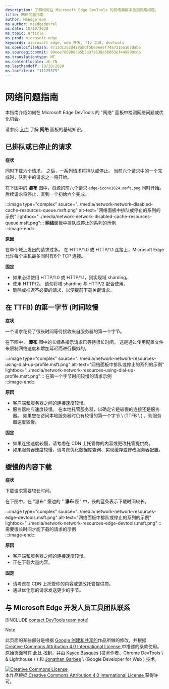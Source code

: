 ```yaml
---
description: 了解如何在 Microsoft Edge DevTools 的网络面板中检测网络问题。
title: 网络问题指南
author: MSEdgeTeam
ms.author: msedgedevrel
ms.date: 10/19/2020
ms.topic: article
ms.prod: microsoft-edge
keywords: microsoft edge, web 开发, f12 工具, devtools
ms.openlocfilehash: 4713dc252d428abbf5b60ee5f74a7316a102dab6
ms.sourcegitcommit: 99eee78698dc95b2a3fa638a5b063ef449899cda
ms.translationtype: MT
ms.contentlocale: zh-CN
ms.lasthandoff: 10/20/2020
ms.locfileid: "11125375"
---
```

<!-- Copyright Kayce Basques and Jonathan Garbee

   Licensed under the Apache License, Version 2.0 (the "License");
   you may not use this file except in compliance with the License.
   You may obtain a copy of the License at

       https://www.apache.org/licenses/LICENSE-2.0

   Unless required by applicable law or agreed to in writing, software
   distributed under the License is distributed on an "AS IS" BASIS,
   WITHOUT WARRANTIES OR CONDITIONS OF ANY KIND, either express or implied.
   See the License for the specific language governing permissions and
   limitations under the License.  -->

# 网络问题指南  

本指南介绍如何在 Microsoft Edge DevTools 的 "网络" 面板中检测网络问题或优化机会。  

请参阅 [入门][NetworkPerformance] 了解 **网络** 面板的基础知识。  

## 已排队或已停止的请求  

**症状**  

同时下载六个请求。  之后，一系列请求将排队或停止。  当前六个请求中的一个完成时，队列中的请求之一将开始。  

在下图中的 **瀑布** 图中，资源的前六个请求 `edge-iconx1024.msft.png` 同时开始。  后续请求将停止，直到一个初始六个完成。  

:::image type="complex" source="../media/network-network-disabled-cache-resources-queue.msft.png" alt-text="网络面板中排队或停止的系列的示例" lightbox="../media/network-network-disabled-cache-resources-queue.msft.png":::
   **网络**面板中排队或停止的系列的示例  
:::image-end:::  

**原因**  

在单个域上发出的请求过多。  在 HTTP/1.0 或 HTTP/1.1 连接上，Microsoft Edge 允许每个主机最多同时有6个 TCP 连接。  

**固定**  

*   如果必须使用 HTTP/1.0 或 HTTP/1.1，则实现域 sharding。  
*   使用 HTTP/2。  请勿将域 sharding 与 HTTP/2 配合使用。  
*   删除或推迟不必要的请求，以便提前下载关键请求。  
    
## 在 TTFB) 的第一字节 (时间较慢  

**症状**  

一个请求花费了很长时间等待接收来自服务器的第一个字节。  

在下图中， **瀑布** 图中的长绿条指示请求已等待很长时间。  这是通过使用配置文件来限制网络速度和增加延迟而进行模拟的。  

:::image type="complex" source="../media/network-network-resources-using-dial-up-profile.msft.png" alt-text="网络面板中排队或停止的系列的示例" lightbox="../media/network-network-resources-using-dial-up-profile.msft.png":::
   在第一个字节时间较慢的请求示例  
:::image-end:::  

**原因**  

*   客户端和服务器之间的连接速度较慢。  
*   服务器响应速度较慢。  在本地托管服务器，以确定它是较慢的连接还是服务器。  如果您在访问本地服务器时仍有较慢的第一个字节 \ (TTFB \ ) ，则服务器速度较慢。  
    
**固定**  

*   如果连接速度较慢，请考虑在 CDN 上托管你的内容或更改托管提供商。  
*   如果服务器速度较慢，请考虑优化数据库查询、实现缓存或修改服务器配置。  
    
## 缓慢的内容下载  

**症状**  

下载请求需要较长时间。  

在下图中，在 "瀑布" 旁边的 " **瀑布** 图" 中，长的蓝条表示下载时间较长。  

:::image type="complex" source="../media/network-network-resources-edge-devtools.msft.png" alt-text="网络面板中排队或停止的系列的示例" lightbox="../media/network-network-resources-edge-devtools.msft.png":::
   需要很长时间才能下载的请求的示例  
:::image-end:::  

**原因**  

*   客户端和服务器之间的连接速度较慢。  
*   正在下载大量内容。  
    
**固定**  

*   请考虑在 CDN 上托管你的内容或更改托管提供商。  
*   通过优化您的请求发送更少的字节。  
    
<!--   ## Contribute knowledge  

Do you have a network issue that should be added to this guide?  

*   Send a tweet to [@EdgeDevTools][MicrosoftEdgeTweet].  
*   Choose **Send Feedback** \(![Send Feedback][ImageSendFeedbackIcon]\) in the DevTools or select `Alt`+`Shift`+`I` \(Windows, Linux\) or `Option`+`Shift`+`I` \(macOS\) to provide feedback or feature requests.  
*   [Open an issue][WebFundamentalsIssue] on the docs repo.  -->  
    
## 与 Microsoft Edge 开发人员工具团队联系  

[!INCLUDE [contact DevTools team note](../includes/contact-devtools-team-note.md)]  

<!-- image links -->  

[ImageSendFeedbackIcon]: ../media/smile-icon.msft.png  

<!-- links -->  

[NetworkPerformance]: ./index.md "检查 Microsoft Edge DevTools 中的网络活动 |Microsoft 文档"  

[MicrosoftEdgeTweet]: https://twitter.com/intent/tweet?text=@EdgeDevTools%20[Network%20Issues%20Guide%20Suggestion]  

[WebFundamentalsIssue]: https://github.com/MicrosoftDocs/edge-developer/issues/new?title=%5BDevTools%20Network%20Issues%20Guide%20Suggestion%5D "新问题 - MicrosoftDocs/edge-developer"  

> [!NOTE]
> 此页面的某些部分是根据 [Google 创建和共享的][GoogleSitePolicies]作品所做的修改，并根据[ Creative Commons Attribution 4.0 International License ][CCA4IL]中描述的条款使用。  
> 原始页面可在 [此处](https://developers.google.com/web/tools/chrome-devtools/network/issues) 找到，并由 [Kayce Basques][KayceBasques] (技术作者、Chrome DevTools \ & Lighthouse \ ) 和 [Jonathan Garbee][JonathanGarbee] \ (Google Developer for Web ) 技术。  

[![Creative Commons License][CCby4Image]][CCA4IL]  
本作品根据[ Creative Commons Attribution 4.0 International License ][CCA4IL]获得许可。  

[CCA4IL]: https://creativecommons.org/licenses/by/4.0  
[CCby4Image]: https://i.creativecommons.org/l/by/4.0/88x31.png  
[GoogleSitePolicies]: https://developers.google.com/terms/site-policies  
[KayceBasques]: https://developers.google.com/web/resources/contributors/kaycebasques  
[JonathanGarbee]: https://developers.google.com/web/resources/contributors/jonathangarbee
